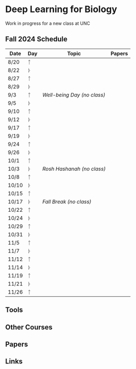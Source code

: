 # Deep Learning for Biology
Work in progress for a new class at UNC

## Fall 2024 Schedule

| Date  | Day |       Topic                                                                                       | Papers              | 
|-------|-----|----------------------------------------------------------------------------------------------------|---------------------|
| 8/20  |ᛏ| |  | 
| 8/22  |ᚦ|      |  |  | 
| 8/27  |ᛏ|        |  |  | 
| 8/29  |ᚦ|       |  |  | 
| 9/3   |ᛏ| *Well-being Day (no class)* | | 
| 9/5   |ᚦ|  |  | 
| 9/10  |ᛏ|  |  | 
| 9/12  |ᚦ|  |  | 
| 9/17  |ᛏ|  |  | 
| 9/19  |ᚦ|  |  | 
| 9/24  |ᛏ|  |  | 
| 9/26  |ᚦ|  |  | 
| 10/1  |ᛏ|  |  | 
| 10/3  |ᚦ|  *Rosh Hashanah (no class)* |  | 
| 10/8  |ᛏ|  |  | 
| 10/10 |ᚦ|  |  | 
| 10/15 |ᛏ|  |  | 
| 10/17 |ᚦ| *Fall Break (no class)* |  | 
| 10/22 |ᛏ|  |  | 
| 10/24 |ᚦ|  |  | 
| 10/29 |ᛏ|  |  | 
| 10/31 |ᚦ|  |  | 
| 11/5  |ᛏ|  |  | 
| 11/7  |ᚦ|  |  | 
| 11/12 |ᛏ|  |  | 
| 11/14 |ᚦ|  |  | 
| 11/19 |ᛏ|  |  | 
| 11/21 |ᚦ|  |  | 
| 11/26 |ᛏ|  |  | 


## Tools

## Other Courses

## Papers

## Links
